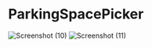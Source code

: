 # ParkingSpacePicker
![Screenshot (10)](https://user-images.githubusercontent.com/107382900/209192131-76a3e902-205b-4bab-a9fe-a7980eca2941.png)
![Screenshot (11)](https://user-images.githubusercontent.com/107382900/209192295-4054f95f-ad15-41d1-8a70-f25fa53d4fef.png)
